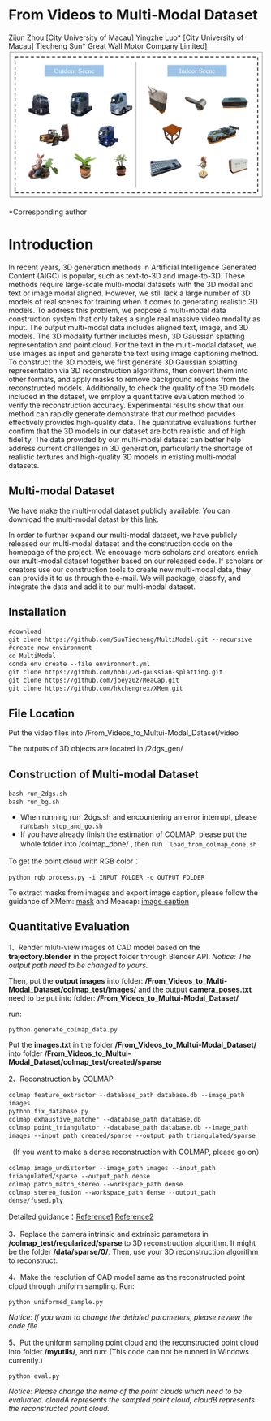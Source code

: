 # From Videos to Multi-Modal Dataset

Zijun Zhou [City University of Macau]  Yingzhe Luo* [City University of Macau]  Tiecheng Sun* Great Wall Motor Company Limited]
![images](figures/dataset.png)


*Corresponding author


# Introduction

In recent years, 3D generation methods in Artificial Intelligence Generated Content (AIGC) is popular, such as text-to-3D and image-to-3D. These methods require large-scale multi-modal datasets with the 3D modal and text or image modal aligned. However, we still lack a large number of 3D models of real scenes for training when it comes to generating realistic 3D models. To address this problem, we propose a multi-modal data construction system that only takes a single real massive video modality as input. The output multi-modal data includes aligned text, image, and 3D models. The 3D modality further includes mesh, 3D Gaussian splatting representation and point cloud.
For the text in the multi-modal dataset, we use images as input and generate the text using image captioning method. To construct the 3D models, we first generate 3D Gaussian splatting representation via 3D reconstruction algorithms, then convert them into other formats, and apply masks to remove background regions from the reconstructed models. Additionally, to check the quality of the 3D models included in the dataset, we employ a quantitative evaluation method to verify the reconstruction accuracy. Experimental results show that our method can rapidly generate demonstrate that our method provides effectively provides high-quality data. The quantitative evaluations further confirm that the 3D models in our dataset are both realistic and of high fidelity. The data provided by our multi-modal dataset can better help address current challenges in 3D generation, particularly the shortage of realistic textures and high-quality 3D models in existing multi-modal datasets.

## Multi-modal Dataset
We have make the multi-modal dataset publicly available. You can download the multi-modal datast by this [link](https://pan.baidu.com/s/1JSAnr_3G9Y3_8xkViZLLGA?pwd=data).

In order to further expand our multi-modal dataset, we have publicly released our multi-modal dataset and the construction code on the homepage of the project. We encouage more scholars and creators enrich our multi-modal dataset together based on our released code. If scholars or creators use our construction tools to create new multi-modal data, they can provide it to us through the e-mail. We will package, classify, and integrate the data and add it to our multi-modal dataset.



## Installation


	#download
	git clone https://github.com/SunTiecheng/MultiModel.git --recursive
	#create new environment
    cd MultiModel
	conda env create --file environment.yml
    git clone https://github.com/hbb1/2d-gaussian-splatting.git
    git clone https://github.com/joeyz0z/MeaCap.git
    git clone https://github.com/hkchengrex/XMem.git

## File Location
Put the video files into /From_Videos_to_Multui-Modal_Dataset/video

The outputs of 3D objects are located in /2dgs_gen/

## Construction of Multi-modal Dataset



    bash run_2dgs.sh
    bash run_bg.sh

 - When running run_2dgs.sh and encountering an error interrupt, please run:`bash stop_and_go.sh`
 - If you have already finish the estimation of COLMAP, please put the whole folder into /colmap_done/ , then run：`load_from_colmap_done.sh`

To get the point cloud with RGB color：

    python rgb_process.py -i INPUT_FOLDER -o OUTPUT_FOLDER

To extract masks from images and export image caption, please follow the guidance of XMem: [mask](https://github.com/hkchengrex/XMem) and Meacap: [image caption](https://github.com/joeyz0z/MeaCap?tab=readme-ov-file)

## Quantitative Evaluation

1、Render mluti-view images of CAD model based on the **trajectory.blender** in the project folder through Blender API.
	*Notice: The output path need to be changed to yours.*

Then, put the **output images** into folder: 
**/From_Videos_to_Multi-Modal_Dataset/colmap_test/images/**
and the output **camera_poses.txt** need to be put into folder: **/From_Videos_to_Multui-Modal_Dataset/**

run:

    python generate_colmap_data.py 

Put the **images.tx**t in the folder **/From_Videos_to_Multui-Modal_Dataset/** into folder **/From_Videos_to_Multui-Modal_Dataset/colmap_test/created/sparse**

2、Reconstruction by COLMAP

    colmap feature_extractor --database_path database.db --image_path images
    python fix_database.py
    colmap exhaustive_matcher --database_path database.db
    colmap point_triangulator --database_path database.db --image_path images --input_path created/sparse --output_path triangulated/sparse

（If you want to make a dense reconstruction with COLMAP, please go on）

    colmap image_undistorter --image_path images --input_path triangulated/sparse --output_path dense
	colmap patch_match_stereo --workspace_path dense
	colmap stereo_fusion --workspace_path dense --output_path dense/fused.ply

Detailed guidance：[Reference1](https://blog.csdn.net/qq_38677322/article/details/126269726)  [Reference2](https://www.cnblogs.com/li-minghao/p/11865794.html)

3、Replace the camera intrinsic and extrinsic parameters in **/colmap_test/regularized/sparse** to 3D reconstruction algorithm. It might be the folder **/data/sparse/0/**.
Then, use your 3D reconstruction algorithm to reconstruct.

4、Make the resolution of CAD model same as the reconstructed point cloud through uniform sampling. Run:

    python uniformed_sample.py
   
   *Notice: If you want to change the detialed parameters, please review the code file.*
   
5、Put the uniform sampling point cloud and the reconstructed point cloud into folder **/myutils/**, and run: 
(This code can not be runned in Windows currently.)
 
    python eval.py

*Notice: Please change the name of the point clouds which need to be evaluated. cloudA represents the sampled point cloud, cloudB represents the reconstructed point cloud.*

